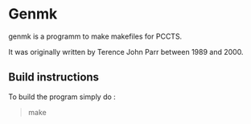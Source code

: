 # Genmk

genmk is a programm to make makefiles for PCCTS.

It was originally written by Terence John Parr between 1989 and 2000.

## Build instructions

To build the program simply do :

> make
